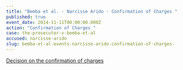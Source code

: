 ```yaml
---
title: "Bemba et al. - Narcisse Arido - Confirmation of Charges "
published: true
event_date: 2014-11-11T00:00:00.000Z
action: "Confirmation of Charges "
case: the-prosecutor-v-bemba-et-al
accused: narcisse-arido
slug: bemba-et-al-events-narcisse-arido-confirmation-of-charges-
---
```


[Decision on the confirmation of charges](http://www.icc-cpi.int/iccdocs/doc/doc1857534.pdf)[](http://www.icc-cpi.int/en_menus/icc/situations%20and%20cases/situations/situation%20icc%200105/related%20cases/ICC-0105-0113/court-records/chambers/ptcII/Pages/749.aspx)
